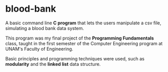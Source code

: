 # blood-bank

A basic command line **C program** that lets the users manipulate a csv file, simulating a blood bank data system.

This program was my final project of the **Programming Fundamentals** class, taught in the first semester of the Computer Engineering program at UNAM's Faculty of Engineering.

Basic principles and programming techniques were used, such as **modularity** and the **linked list** data structure.
